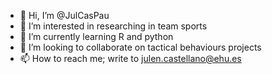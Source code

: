 - 👋 Hi, I’m @JulCasPau
- 👀 I’m interested in researching in team sports
- 🌱 I’m currently learning R and python
- 💞️ I’m looking to collaborate on tactical behaviours projects
- 📫 How to reach me; write to julen.castellano@ehu.es
